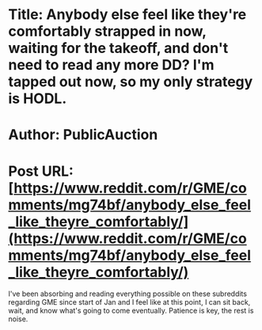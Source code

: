 # Title: Anybody else feel like they're comfortably strapped in now, waiting for the takeoff, and don't need to read any more DD? I'm tapped out now, so my only strategy is HODL.
# Author: PublicAuction
# Post URL: [https://www.reddit.com/r/GME/comments/mg74bf/anybody_else_feel_like_theyre_comfortably/](https://www.reddit.com/r/GME/comments/mg74bf/anybody_else_feel_like_theyre_comfortably/)


I've been absorbing and reading everything possible on these subreddits regarding GME since start of Jan and I feel like at this point, I can sit back, wait, and know what's going to come eventually. Patience is key, the rest is noise.